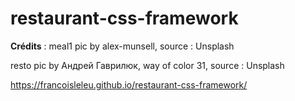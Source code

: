 # restaurant-css-framework


__Crédits__ :
meal1 pic by alex-munsell, source : Unsplash

resto pic by Андрей Гаврилюк, way of color 31, source : Unsplash

https://francoisleleu.github.io/restaurant-css-framework/
